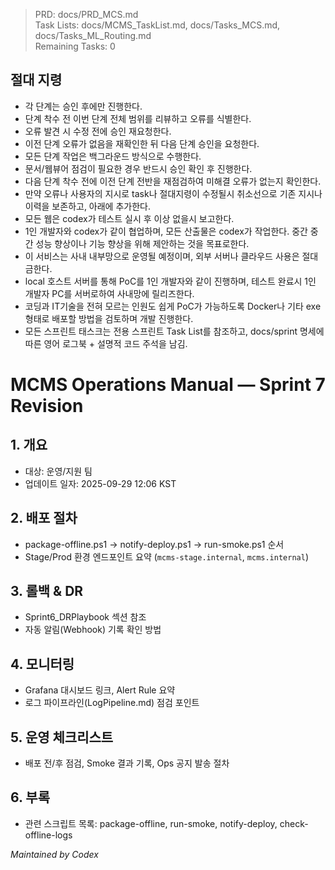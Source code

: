 > PRD: docs/PRD_MCS.md  
> Task Lists: docs/MCMS_TaskList.md, docs/Tasks_MCS.md, docs/Tasks_ML_Routing.md  
> Remaining Tasks: 0

## 절대 지령
- 각 단계는 승인 후에만 진행한다.
- 단계 착수 전 이번 단계 전체 범위를 리뷰하고 오류를 식별한다.
- 오류 발견 시 수정 전에 승인 재요청한다.
- 이전 단계 오류가 없음을 재확인한 뒤 다음 단계 승인을 요청한다.
- 모든 단계 작업은 백그라운드 방식으로 수행한다.
- 문서/웹뷰어 점검이 필요한 경우 반드시 승인 확인 후 진행한다.
- 다음 단계 착수 전에 이전 단계 전반을 재점검하여 미해결 오류가 없는지 확인한다.
- 만약 오류나 사용자의 지시로 task나 절대지령이 수정될시 취소선으로 기존 지시나 이력을 보존하고, 아래에 추가한다.
- 모든 웹은 codex가 테스트 실시 후 이상 없을시 보고한다.
- 1인 개발자와 codex가 같이 협업하며, 모든 산출물은 codex가 작업한다. 중간 중간 성능 향상이나 기능 향상을 위해 제안하는 것을 목표로한다.
- 이 서비스는 사내 내부망으로 운영될 예정이며, 외부 서버나 클라우드 사용은 절대 금한다.
- local 호스트 서버를 통해 PoC를 1인 개발자와 같이 진행하며, 테스트 완료시 1인 개발자 PC를 서버로하여 사내망에 릴리즈한다.
- 코딩과 IT기술을 전혀 모르는 인원도 쉽게 PoC가 가능하도록 Docker나 기타 exe 형태로 배포할 방법을 검토하며 개발 진행한다.
- 모든 스프린트 태스크는 전용 스프린트 Task List를 참조하고, docs/sprint 명세에 따른 영어 로그북 + 설명적 코드 주석을 남김.
# MCMS Operations Manual — Sprint 7 Revision

## 1. 개요
- 대상: 운영/지원 팀
- 업데이트 일자: 2025-09-29 12:06 KST

## 2. 배포 절차
- package-offline.ps1 → notify-deploy.ps1 → run-smoke.ps1 순서
- Stage/Prod 환경 엔드포인트 요약 (`mcms-stage.internal`, `mcms.internal`)

## 3. 롤백 & DR
- Sprint6_DRPlaybook 섹션 참조
- 자동 알림(Webhook) 기록 확인 방법

## 4. 모니터링
- Grafana 대시보드 링크, Alert Rule 요약
- 로그 파이프라인(LogPipeline.md) 점검 포인트

## 5. 운영 체크리스트
- 배포 전/후 점검, Smoke 결과 기록, Ops 공지 발송 절차

## 6. 부록
- 관련 스크립트 목록: package-offline, run-smoke, notify-deploy, check-offline-logs

*Maintained by Codex*

